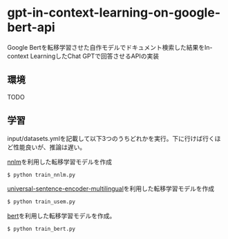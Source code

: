 # gpt-in-context-learning-on-google-bert-api
Google Bertを転移学習させた自作モデルでドキュメント検索した結果をIn-context LearningしたChat GPTで回答させるAPIの実装

## 環境

TODO

## 学習

input/datasets.ymlを記載して以下3つのうちどれかを実行。下に行けば行くほど性能良いが、推論は遅い。

[nnlm](https://tfhub.dev/google/nnlm-ja-dim128-with-normalization/2)を利用した転移学習モデルを作成

```sh
$ python train_nnlm.py
```

[universal-sentence-encoder-multilingual](https://tfhub.dev/google/universal-sentence-encoder-multilingual/3)を利用した転移学習モデルを作成

```sh
$ python train_usem.py
```

[bert](https://tfhub.dev/tensorflow/bert_multi_cased_preprocess/3)を利用した転移学習モデルを作成。

```sh
$ python train_bert.py
```

